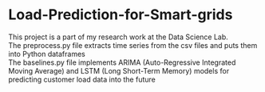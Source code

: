# Load-Prediction-for-Smart-grids

This project is a part of my research work at the Data Science Lab. </br> The preprocess.py file extracts time series from the csv files and puts them into Python dataframes </br> The baselines.py file implements ARIMA (Auto-Regressive Integrated Moving Average) and LSTM (Long Short-Term Memory) models for predicting customer load data into the future

